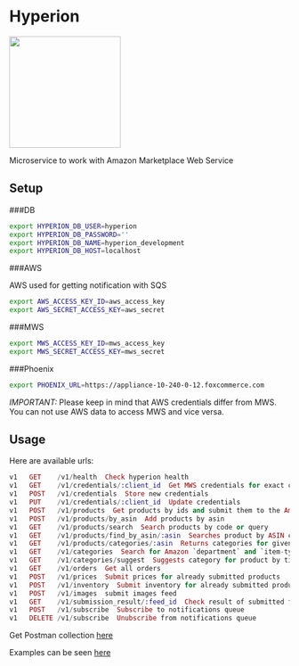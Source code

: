 # Hyperion

<img src="https://s-media-cache-ak0.pinimg.com/564x/89/85/6a/89856a96ee7c0ac941fcd76aeb369008.jpg" width="200"/>

Microservice to work with Amazon Marketplace Web Service

## Setup

###DB

```bash
export HYPERION_DB_USER=hyperion
export HYPERION_DB_PASSWORD=''
export HYPERION_DB_NAME=hyperion_development
export HYPERION_DB_HOST=localhost
```

###AWS

AWS used for getting notification with SQS

```bash
export AWS_ACCESS_KEY_ID=aws_access_key
export AWS_SECRET_ACCESS_KEY=aws_secret
```
###MWS

```bash
export MWS_ACCESS_KEY_ID=mws_access_key
export MWS_SECRET_ACCESS_KEY=mws_secret
```

###Phoenix

```bash
export PHOENIX_URL=https://appliance-10-240-0-12.foxcommerce.com
```

_IMPORTANT:_ Please keep in mind that AWS credentials differ from MWS. You can not use AWS data to access MWS and vice versa.

## Usage

Here are available urls:

```elixir
v1   GET    /v1/health  Check hyperion health
v1   GET    /v1/credentials/:client_id  Get MWS credentials for exact client
v1   POST   /v1/credentials  Store new credentials
v1   PUT    /v1/credentials/:client_id  Update credentials
v1   POST   /v1/products  Get products by ids and submit them to the Amazon MWS
v1   POST   /v1/products/by_asin  Add products by asin
v1   GET    /v1/products/search  Search products by code or query
v1   GET    /v1/products/find_by_asin/:asin  Searches product by ASIN code
v1   GET    /v1/products/categories/:asin  Returns categories for given asin
v1   GET    /v1/categories  Search for Amazon `department` and `item-type' by `node_path'
v1   GET    /v1/categories/suggest  Suggests category for product by title
v1   GET    /v1/orders  Get all orders
v1   POST   /v1/prices  Submit prices for already submitted products
v1   POST   /v1/inventory  Submit inventory for already submitted products
v1   POST   /v1/images  submit images feed
v1   GET    /v1/submission_result/:feed_id  Check result of submitted feed
v1   POST   /v1/subscribe  Subscribe to notifications queue
v1   DELETE /v1/subscribe  Unubscribe from notifications queue
```

Get Postman collection [here](https://www.getpostman.com/collections/effaaa57089a01898f14)

Examples can be seen [here](https://github.com/FoxComm/highlander/tree/master/engineering-wiki/hyperion)
